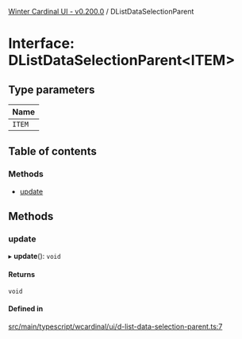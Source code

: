 [Winter Cardinal UI - v0.200.0](../index.md) / DListDataSelectionParent

# Interface: DListDataSelectionParent<ITEM\>

## Type parameters

| Name |
| :------ |
| `ITEM` |

## Table of contents

### Methods

- [update](DListDataSelectionParent.md#update)

## Methods

### update

▸ **update**(): `void`

#### Returns

`void`

#### Defined in

[src/main/typescript/wcardinal/ui/d-list-data-selection-parent.ts:7](https://github.com/winter-cardinal/winter-cardinal-ui/blob/v0.200.0/src/main/typescript/wcardinal/ui/d-list-data-selection-parent.ts#L7)
